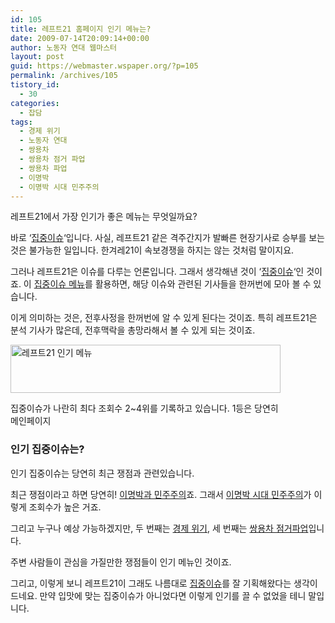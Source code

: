 ```yaml
---
id: 105
title: 레프트21 홈페이지 인기 메뉴는?
date: 2009-07-14T20:09:14+00:00
author: 노동자 연대 웹마스터
layout: post
guid: https://webmaster.wspaper.org/?p=105
permalink: /archives/105
tistory_id:
  - 30
categories:
  - 잡담
tags:
  - 경제 위기
  - 노동자 연대
  - 쌍용차
  - 쌍용차 점거 파업
  - 쌍용차 파업
  - 이명박
  - 이명박 시대 민주주의
---
```

레프트21에서 가장 인기가 좋은 메뉴는 무엇일까요?

바로 ‘<a href="http://wspaper.org/6_all_issue.php" target="_blank" class="broken_link">집중이슈</a>‘입니다. 사실, 레프트21 같은 격주간지가 발빠른 현장기사로 승부를 보는 것은 불가능한 일입니다. 한겨레21이 속보경쟁을 하지는 않는 것처럼 말이지요.

그러나 레프트21은 이슈를 다루는 언론입니다. 그래서 생각해낸 것이 ‘<a href="http://wspaper.org/6_all_issue.php" target="_blank" class="broken_link">집중이슈</a>‘인 것이죠. 이 <a href="http://wspaper.org/6_all_issue.php" target="_blank" class="broken_link">집중이슈 메뉴</a>를 활용하면, 해당 이슈와 관련된 기사들을 한꺼번에 모아 볼 수 있습니다.

이게 의미하는 것은, 전후사정을 한꺼번에 알 수 있게 된다는 것이죠. 특히 레프트21은 분석 기사가 많은데, 전후맥락을 총망라해서 볼 수 있게 되는 것이죠.

<div style="width: 442px" class="wp-caption aligncenter">
  <img src="https://webmaster.wspaper.org/wp-content/uploads/1/cfile27.uf.1760E04B4D08471203FEB7.jpg" width="432" height="77" alt="레프트21 인기 메뉴" />
  
  <p class="wp-caption-text">
    집중이슈가 나란히 최다 조회수 2~4위를 기록하고 있습니다. 1등은 당연히 메인페이지
  </p>
</div>

### 인기 집중이슈는?

인기 집중이슈는 당연히 최근 쟁점과 관련있습니다.

최근 쟁점이라고 하면 당연히! <a href="http://wspaper.org/6_issue.php?issue_no=37" target="_blank">이명박과 민주주의</a>죠. 그래서 <a href="http://wspaper.org/6_issue.php?issue_no=37" target="_blank">이명박 시대 민주주의</a>가 이렇게 조회수가 높은 거죠.

그리고 누구나 예상 가능하겠지만, 두 번째는 <a href="http://wspaper.org/6_issue.php?issue_no=30" target="_blank">경제 위기</a>, 세 번째는 <a href="http://wspaper.org/6_issue.php?issue_no=41" target="_blank">쌍용차 점거파업</a>입니다.

주변 사람들이 관심을 가질만한 쟁점들이 인기 메뉴인 것이죠.

그리고, 이렇게 보니 레프트21이 그래도 나름대로 <a href="http://wspaper.org/6_all_issue.php" target="_blank" class="broken_link">집중이슈</a>를 잘 기획해왔다는 생각이 드네요. 만약 입맛에 맞는 집중이슈가 아니었다면 이렇게 인기를 끌 수 없었을 테니 말입니다.